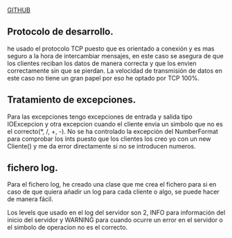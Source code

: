 [GITHUB](https://github.com/rifi45/examenII)

## Protocolo de desarrollo.
he usado el protocolo TCP puesto que es orientado a conexión y es mas seguro a la hora de intercambiar mensajes, en este caso se asegura de que los clientes reciban los datos de manera correcta y que los envien correctamente sin que se pierdan. La velocidad de transmisión de datos en este caso no tiene un gran papel por eso he optado por TCP 100%.

## Tratamiento de excepciones.
Para las excepciones tengo excepciones de entrada y salida tipo IOExcepcion y otra excepcion cuando el cliente envia un simbolo que no es el correcto(*, /, +, -). No se ha controlado la excepción del NumberFormat para comprobar los ints puesto que los clientes los creo yo con un new Cliente() y me da error directamente si no se introducen numeros.
## fichero log.
Para el fichero log, he creado una clase que me crea el fichero para si en caso de que quiera añadir un log para cada cliente o algo, se puede hacer de manera fácil.

Los levels que usado en el log del servidor son 2, INFO para información del inicio del servidor y WARNING para cuando ocurre un error en el servidor o el simbolo de operacion no es el correcto.